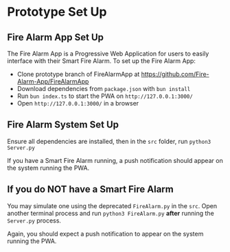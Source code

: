 # Prototype Set Up

## Fire Alarm App Set Up

The Fire Alarm App is a Progressive Web Application for users to easily interface with their Smart Fire Alarm. To set up the Fire Alarm App: 
- Clone prototype branch of FireAlarmApp at https://github.com/Fire-Alarm-App/FireAlarmApp
- Download dependencies from `package.json` with `bun install`
- Run `bun index.ts` to start the PWA on `http://127.0.0.1:3000/`
- Open `http://127.0.0.1:3000/` in a browser

## Fire Alarm System Set Up

Ensure all dependencies are installed, then in the `src` folder, run `python3 Server.py`

If you have a Smart Fire Alarm running, a push notification should appear on the system running the PWA. 

## If you do NOT have a Smart Fire Alarm

You may simulate one using the deprecated `FireAlarm.py` in the `src`. Open another terminal process and run `python3 FireAlarm.py` **after** running the `Server.py` process. 

Again, you should expect a push notification to appear on the system running the PWA. 
